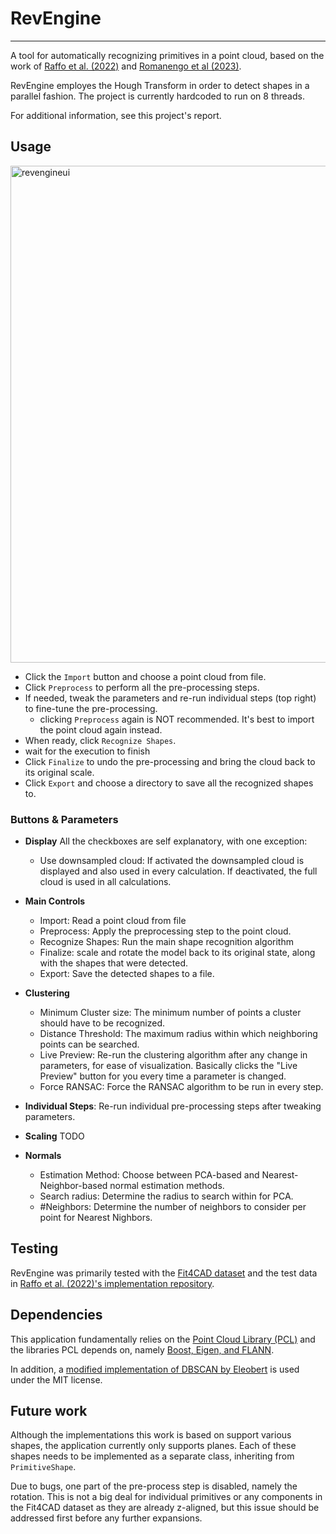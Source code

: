 # RevEngine
---

A tool for automatically recognizing primitives in a point cloud, based on the work of [Raffo et al. (2022)](https://doi.org/10.1016/j.cagd.2022.102123) and [Romanengo et al (2023)](https://doi.org/10.1016/j.cad.2023.103479).

RevEngine employes the Hough Transform in order to detect shapes in a parallel fashion. The project is currently hardcoded to run on 8 threads.

For additional information, see this project's report.

## Usage

<img width="1591" height="795" alt="revengineui" src="https://github.com/user-attachments/assets/cb30e9e2-79d9-401e-a327-37a09e2669a5" />
 
- Click the `Import` button and choose a point cloud from file.
- Click `Preprocess` to perform all the pre-processing steps.
- If needed, tweak the parameters and re-run individual steps (top right) to fine-tune the pre-processing.
    - clicking `Preprocess` again is NOT recommended. It's best to import the point cloud again instead.
- When ready, click `Recognize Shapes`.
- wait for the execution to finish
- Click `Finalize` to undo the pre-processing and bring the cloud back to its original scale.
- Click `Export` and choose a directory to save all the recognized shapes to.

### Buttons & Parameters


- **Display**
All the checkboxes are self explanatory, with one exception:
    - Use downsampled cloud: If activated the downsampled cloud is displayed and also used in every calculation. If deactivated, the full cloud is used in all calculations.

- **Main Controls**
    - Import: Read a point cloud from file
    - Preprocess: Apply the preprocessing step to the point cloud.
    - Recognize Shapes: Run the main shape recognition algorithm
    - Finalize: scale and rotate the model back to its original state, along with the shapes that were detected.
    - Export: Save the detected shapes to a file.

- **Clustering**
    - Minimum Cluster size: The minimum number of points a cluster should have to be recognized.
    - Distance Threshold: The maximum radius within which neighboring points can be searched.
    - Live Preview: Re-run the clustering algorithm after any change in parameters, for ease of visualization. Basically clicks the "Live Preview" button for you every time a parameter is changed.
    - Force RANSAC: Force the RANSAC algorithm to be run in every step.

- **Individual Steps**: Re-run individual pre-processing steps after tweaking parameters.
- **Scaling**
TODO
- **Normals**
    - Estimation Method: Choose between PCA-based and Nearest-Neighbor-based normal estimation methods.
    - Search radius: Determine the radius to search within for PCA.
    - \#Neighbors: Determine the number of neighbors to consider per point for Nearest Nighbors.

## Testing

RevEngine was primarily tested with the [Fit4CAD dataset](https://github.com/chiararomanengo/Fit4CAD) and the test data in [Raffo et al. (2022)'s implementation repository](https://github.com/chiararomanengo/fitting_geometric_primitives).

## Dependencies

This application fundamentally relies on the [Point Cloud Library (PCL)](https://pointclouds.org/) and the libraries PCL depends on, namely [Boost, Eigen, and FLANN](https://pcl.readthedocs.io/projects/tutorials/en/latest/compiling_pcl_posix.html).

In addition, a [modified implementation of DBSCAN by Eleobert](https://github.com/Eleobert/dbscan) is used under the MIT license.

## Future work

Although the implementations this work is based on support various shapes, the application currently only supports planes. Each of these shapes needs to be implemented as a separate class, inheriting from `PrimitiveShape`.

Due to bugs, one part of the pre-process step is disabled, namely the rotation. This is not a big deal for individual primitives or any components in the Fit4CAD dataset as they are already z-aligned, but this issue should be addressed first before any further expansions.

